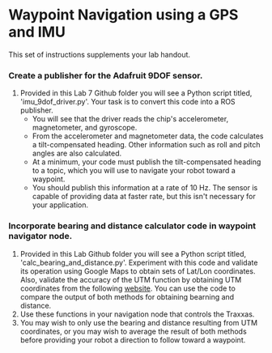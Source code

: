 # Waypoint Navigation using a GPS and IMU

This set of instructions supplements your lab handout.


### Create a publisher for the Adafruit 9DOF sensor.
1. Provided in this Lab 7 Github folder you will see a Python script titled, 'imu_9dof_driver.py'.  Your task is to convert this code into a ROS publisher.
    + You will see that the driver reads the chip's accelerometer, magnetometer, and gyroscope.  
    + From the accelerometer and magnetometer data, the code calculates a tilt-compensated heading.  Other information such as roll and pitch angles are also calculated.
    + At a minimum, your code must publish the tilt-compensated heading to a topic, which you will use to navigate your robot toward a waypoint.   
    + You should publish this information at a rate of 10 Hz.  The sensor is capable of providing data at faster rate, but this isn't necessary for your application.  

### Incorporate bearing and distance calculator code in waypoint navigator node.
1.  Provided in this Lab Github folder you will see a Python script titled, 'calc_bearing_and_distance.py'.  Experiment with this code and validate its operation using Google Maps to obtain sets of Lat/Lon coordinates.  Also, validate the accuracy of the UTM function by obtaining UTM coordinates from the following [website](https://mappingsupport.com/p/coordinates-utm-google-maps.html).  You can use the code to compare the output of both methods for obtaining bearning and distance.
2.  Use these functions in your navigation node that controls the Traxxas.  
3.  You may wish to only use the bearing and distance resulting from UTM coordinates, or you may wish to average the result of both methods before providing your robot a direction to follow toward a waypoint.
